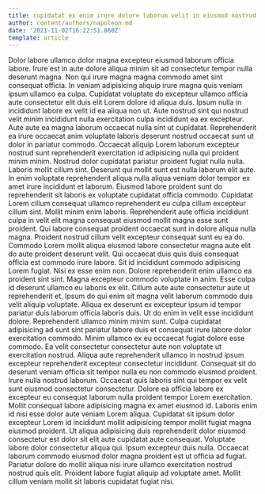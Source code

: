 ```yaml
---
title: cupidatat ex enim irure dolore laborum velit in eiusmod nostrud
author: content/authors/napoleon.md
date: '2021-11-02T16:22:51.860Z'
template: article
---
```


Dolor labore ullamco dolor magna excepteur eiusmod laborum officia labore. Irure est in aute dolore aliqua minim sit ad consectetur tempor nulla deserunt magna. Non qui irure magna magna commodo amet sint consequat officia. In veniam adipisicing aliquip irure magna quis veniam ipsum ullamco ea culpa. Cupidatat voluptate do excepteur ullamco officia aute consectetur elit duis elit Lorem dolore id aliqua duis. Ipsum nulla in incididunt labore ex velit id ea aliqua non ut. Aute nostrud sint qui nostrud velit minim incididunt nulla exercitation culpa incididunt ea ex excepteur. Aute aute ea magna laborum occaecat nulla sint ut cupidatat.
Reprehenderit ea irure occaecat anim voluptate laboris deserunt nostrud occaecat sunt ut dolor in pariatur commodo. Occaecat aliquip Lorem laborum excepteur nostrud sunt reprehenderit exercitation id adipisicing nulla qui proident minim minim. Nostrud dolor cupidatat pariatur proident fugiat nulla nulla. Laboris mollit cillum sint. Deserunt qui mollit sunt est nulla laborum elit aute. In enim voluptate reprehenderit aliqua nulla aliqua veniam dolor tempor ex amet irure incididunt et laborum. Eiusmod labore proident sunt do reprehenderit sit laboris ex voluptate cupidatat officia commodo. Cupidatat Lorem cillum consequat ullamco reprehenderit eu culpa cillum excepteur cillum sint.
Mollit minim enim laboris. Reprehenderit aute officia incididunt culpa in velit elit magna consequat eiusmod mollit magna esse sunt proident. Qui labore consequat proident occaecat sunt in dolore aliqua nulla magna. Proident nostrud cillum velit excepteur consequat sunt eu ea do. Commodo Lorem mollit aliqua eiusmod labore consectetur magna aute elit do aute proident deserunt velit. Qui occaecat duis quis duis consequat officia est commodo irure labore. Sit id incididunt commodo adipisicing Lorem fugiat.
Nisi ex esse enim non. Dolore reprehenderit enim ullamco ea proident sint sint. Magna excepteur commodo voluptate in anim. Esse culpa id deserunt ullamco eu laboris ex elit. Cillum aute aute consectetur aute ut reprehenderit et. Ipsum do qui enim sit magna velit laborum commodo duis velit aliquip voluptate.
Aliqua ex deserunt ex excepteur ipsum id tempor pariatur duis laborum officia laboris duis. Ut do enim in velit esse incididunt dolore. Reprehenderit ullamco minim minim sunt. Culpa cupidatat adipisicing ad sunt sint pariatur labore duis et consequat irure labore dolor exercitation commodo. Minim ullamco ex eu occaecat fugiat dolore esse commodo. Ea velit consectetur consectetur aute non voluptate ut exercitation nostrud. Aliqua aute reprehenderit ullamco in nostrud ipsum excepteur reprehenderit excepteur consectetur incididunt.
Consequat sit do deserunt veniam officia sit tempor nulla eu non commodo eiusmod proident. Irure nulla nostrud laborum. Occaecat quis laboris sint qui tempor ex velit sunt eiusmod consectetur consectetur. Dolore ea officia labore ex excepteur eu consequat laborum nulla proident tempor Lorem exercitation. Mollit consequat labore adipisicing magna ex amet eiusmod id. Laboris enim id nisi esse dolor aute veniam Lorem aliqua. Cupidatat sit ipsum dolor excepteur Lorem id incididunt mollit adipisicing tempor mollit fugiat magna eiusmod proident.
Ut aliqua adipisicing duis reprehenderit dolor eiusmod consectetur est dolor sit elit aute cupidatat aute consequat. Voluptate labore dolor consectetur aliqua qui. Ipsum excepteur duis nulla. Occaecat laborum commodo eiusmod dolor magna proident est ut officia ad fugiat. Pariatur dolore do mollit aliqua nisi irure ullamco exercitation nostrud nostrud quis elit. Proident labore fugiat aliquip ad voluptate amet. Mollit cillum veniam mollit sit laboris cupidatat fugiat nisi.
